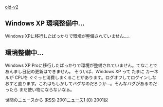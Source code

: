 [old-v2](ig011129-orig.html)

## Windows XP 環境整備中…

Windows XPに移行したばっかりで環境が整備されていません…。






## 環境整備中…


Windows XP Proに移行したばっかりで環境が整備されていません。てなことであんまし日記の更新はできません。
そういば、Windows XP って たまに カーネルが CPUを ぐぐっと消費しまくることがあります。ログオフしてログインしなおすと直ります。これはもしかしてバグなのだろうか…。そんなバグがあるのだったら
まだ使い物にならないなぁ。



世間のニュースから ([RSS](ig011129-news.xml)) 2001[ニュース1](URI1) [(O)](URI1) 2001説